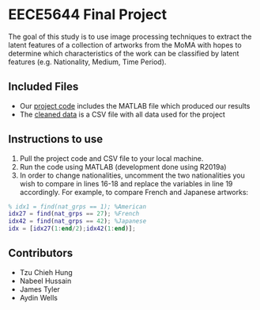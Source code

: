 # EECE5644 Final Project
The goal of this study is to use image processing techniques to extract the latent features of a collection of artworks from the MoMA with hopes to determine which characteristics of the work can be classified by latent features (e.g. Nationality, Medium, Time Period).

## Included Files
* Our [project code](EECE5644_ProjectCode.m) includes the MATLAB file which produced our results
* The [cleaned data](museum_modern_art_parsed.csv) is a CSV file with all data used for the project

## Instructions to use
1. Pull the project code and CSV file to your local machine.
2. Run the code using MATLAB (development done using R2019a)
3. In order to change nationalities, uncomment the two nationalities you wish to compare in lines 16-18 and replace the variables in line 19 accordingly. For example, to compare French and Japanese artworks:
```matlab
% idx1 = find(nat_grps == 1); %American
idx27 = find(nat_grps == 27); %French
idx42 = find(nat_grps == 42); %Japanese
idx = [idx27(1:end/2);idx42(1:end)];
```

## Contributors
* Tzu Chieh Hung
* Nabeel Hussain
* James Tyler
* Aydin Wells

